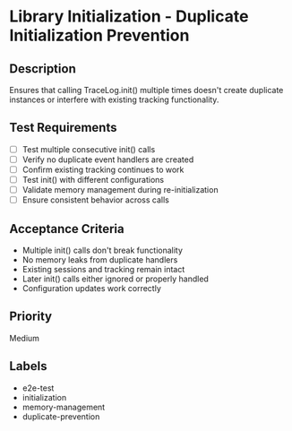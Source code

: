 # Library Initialization - Duplicate Initialization Prevention

## Description
Ensures that calling TraceLog.init() multiple times doesn't create duplicate instances or interfere with existing tracking functionality.

## Test Requirements
- [ ] Test multiple consecutive init() calls
- [ ] Verify no duplicate event handlers are created
- [ ] Confirm existing tracking continues to work
- [ ] Test init() with different configurations
- [ ] Validate memory management during re-initialization
- [ ] Ensure consistent behavior across calls

## Acceptance Criteria
- Multiple init() calls don't break functionality
- No memory leaks from duplicate handlers
- Existing sessions and tracking remain intact
- Later init() calls either ignored or properly handled
- Configuration updates work correctly

## Priority
Medium

## Labels
- e2e-test
- initialization
- memory-management
- duplicate-prevention